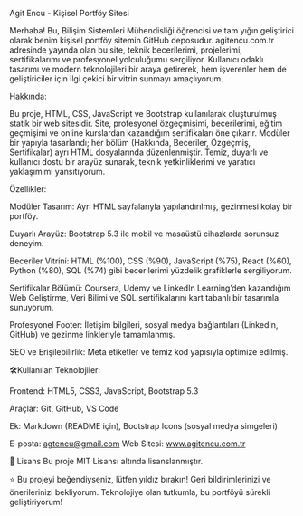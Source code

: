 Agit Encu - Kişisel Portföy Sitesi

Merhaba! Bu, Bilişim Sistemleri Mühendisliği öğrencisi ve tam yığın geliştirici olarak benim kişisel portföy sitemin GitHub deposudur. agitencu.com.tr adresinde yayında olan bu site, teknik becerilerimi, projelerimi, sertifikalarımı ve profesyonel yolculuğumu sergiliyor. Kullanıcı odaklı tasarımı ve modern teknolojileri bir araya getirerek, hem işverenler hem de geliştiriciler için ilgi çekici bir vitrin sunmayı amaçlıyorum.

Hakkında:

Bu proje, HTML, CSS, JavaScript ve Bootstrap kullanılarak oluşturulmuş statik bir web sitesidir. Site, profesyonel özgeçmişimi, becerilerimi, eğitim geçmişimi ve online kurslardan kazandığım sertifikaları öne çıkarır. Modüler bir yapıyla tasarlandı; her bölüm (Hakkında, Beceriler, Özgeçmiş, Sertifikalar) ayrı HTML dosyalarında düzenlenmiştir. Temiz, duyarlı ve kullanıcı dostu bir arayüz sunarak, teknik yetkinliklerimi ve yaratıcı yaklaşımımı yansıtıyorum.

Özellikler:

Modüler Tasarım: Ayrı HTML sayfalarıyla yapılandırılmış, gezinmesi kolay bir portföy.

Duyarlı Arayüz: Bootstrap 5.3 ile mobil ve masaüstü cihazlarda sorunsuz deneyim.

Beceriler Vitrini: HTML (%100), CSS (%90), JavaScript (%75), React (%60), Python (%80), SQL (%74) gibi becerilerimi yüzdelik grafiklerle sergiliyorum.

Sertifikalar Bölümü: Coursera, Udemy ve LinkedIn Learning’den kazandığım Web Geliştirme, Veri Bilimi ve SQL sertifikalarını kart tabanlı bir tasarımla sunuyorum.

Profesyonel Footer: İletişim bilgileri, sosyal medya bağlantıları (LinkedIn, GitHub) ve gezinme linkleriyle tamamlanmış.

SEO ve Erişilebilirlik: Meta etiketler ve temiz kod yapısıyla optimize edilmiş.

🛠Kullanılan Teknolojiler:

Frontend: HTML5, CSS3, JavaScript, Bootstrap 5.3

Araçlar: Git, GitHub, VS Code

Ek: Markdown (README için), Bootstrap Icons (sosyal medya simgeleri)


E-posta: agtencu@gmail.com
Web Sitesi: www.agitencu.com.tr

📜 Lisans
Bu proje MIT Lisansı altında lisanslanmıştır.

⭐ Bu projeyi beğendiyseniz, lütfen yıldız bırakın! Geri bildirimlerinizi ve önerilerinizi bekliyorum. Teknolojiye olan tutkumla, bu portföyü sürekli geliştiriyorum!
